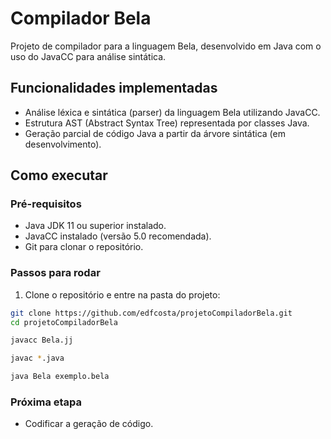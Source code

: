 # Compilador Bela

Projeto de compilador para a linguagem Bela, desenvolvido em Java com o uso do JavaCC para análise sintática.

## Funcionalidades implementadas

- Análise léxica e sintática (parser) da linguagem Bela utilizando JavaCC.
- Estrutura AST (Abstract Syntax Tree) representada por classes Java.
- Geração parcial de código Java a partir da árvore sintática (em desenvolvimento).

## Como executar

### Pré-requisitos

- Java JDK 11 ou superior instalado.
- JavaCC instalado (versão 5.0 recomendada).
- Git para clonar o repositório.

### Passos para rodar

1. Clone o repositório e entre na pasta do projeto:

```bash
git clone https://github.com/edfcosta/projetoCompiladorBela.git
cd projetoCompiladorBela

javacc Bela.jj

javac *.java

java Bela exemplo.bela
```

### Próxima etapa
- Codificar a geração de código.


